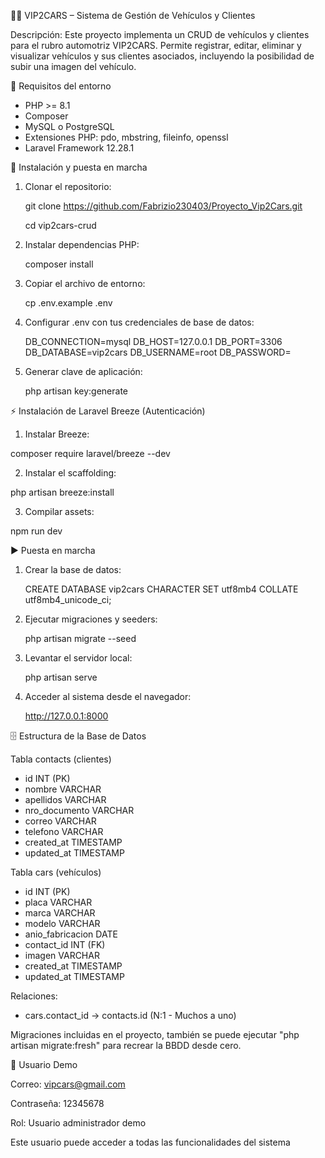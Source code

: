 🔧🚗 VIP2CARS – Sistema de Gestión de Vehículos y Clientes

Descripción: Este proyecto implementa un CRUD de vehículos y clientes para el rubro automotriz VIP2CARS.
Permite registrar, editar, eliminar y visualizar vehículos y sus clientes asociados, incluyendo la posibilidad de subir una imagen del vehículo.

🔧 Requisitos del entorno

- PHP >= 8.1
- Composer
- MySQL o PostgreSQL
- Extensiones PHP: pdo, mbstring, fileinfo, openssl
- Laravel Framework 12.28.1

🧰 Instalación y puesta en marcha

1. Clonar el repositorio:

    git clone https://github.com/Fabrizio230403/Proyecto_Vip2Cars.git

    cd vip2cars-crud

2. Instalar dependencias PHP:

    composer install

3. Copiar el archivo de entorno:

    cp .env.example .env

4. Configurar .env con tus credenciales de base de datos:

    DB_CONNECTION=mysql
    DB_HOST=127.0.0.1
    DB_PORT=3306
    DB_DATABASE=vip2cars
    DB_USERNAME=root
    DB_PASSWORD=

5. Generar clave de aplicación:

    php artisan key:generate


⚡ Instalación de Laravel Breeze (Autenticación)

1. Instalar Breeze:

  composer require laravel/breeze --dev

2. Instalar el scaffolding:

  php artisan breeze:install

3. Compilar assets:

  npm run dev


▶ Puesta en marcha

1. Crear la base de datos:

    CREATE DATABASE vip2cars CHARACTER SET utf8mb4 COLLATE utf8mb4_unicode_ci;

2. Ejecutar migraciones y seeders:

    php artisan migrate --seed

3. Levantar el servidor local:

    php artisan serve

4. Acceder al sistema desde el navegador:

    http://127.0.0.1:8000


🗄 Estructura de la Base de Datos

Tabla contacts (clientes)

- id	INT (PK)
- nombre	VARCHAR	
- apellidos	VARCHAR
- nro_documento   VARCHAR
- correo	VARCHAR
- telefono	VARCHAR
- created_at	TIMESTAMP
- updated_at	TIMESTAMP

Tabla cars (vehículos)

- id	INT (PK)
- placa	 VARCHAR
- marca	  VARCHAR
- modelo	VARCHAR
- anio_fabricacion  DATE
- contact_id	INT (FK)
- imagen	VARCHAR
- created_at	TIMESTAMP
- updated_at	TIMESTAMP


Relaciones: 

- cars.contact_id → contacts.id (N:1 - Muchos a uno)

Migraciones incluidas en el proyecto, también se puede ejecutar "php artisan migrate:fresh" para recrear la BBDD desde cero.

🔑 Usuario Demo

Correo: vipcars@gmail.com

Contraseña: 12345678

Rol: Usuario administrador demo

Este usuario puede acceder a todas las funcionalidades del sistema

